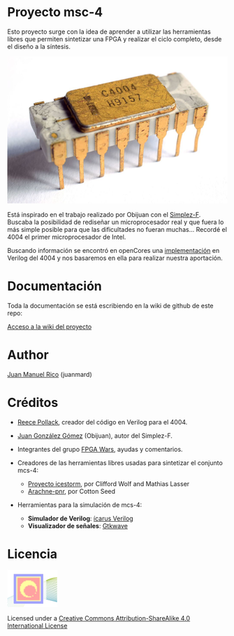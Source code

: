 # Proyecto msc-4

Esto proyecto surge con la idea de aprender a utilizar las herramientas libres que permiten sintetizar
una FPGA y realizar el ciclo completo, desde el diseño a la síntesis.

![](https://github.com/juanmard/msc-4/raw/master/doc/images/1024px-Intel_C4004.jpg)

Está inspirado en el trabajo realizado por Obijuan con el [Simplez-F](https://github.com/Obijuan/simplez-fpga/wiki/Procesador-SIMPLEZ-F).
Buscaba la posibilidad de rediseñar un microprocesador real y que fuera lo más simple posible para que las dificultades no
fueran muchas... Recordé el 4004 el primer microprocesador de Intel.

Buscando información se encontró en openCores una [implementación](https://opencores.org/project,mcs-4) en Verilog del 4004 y nos basaremos en ella para realizar nuestra aportación.

# Documentación

Toda la documentación se está escribiendo en la wiki de github de este repo:

[Acceso a la wiki del proyecto](https://github.com/juanmard/msc-4/wiki/msc-4)

# Author
[Juan Manuel Rico](http://juanmard.github.io/) (juanmard)

# Créditos

* [Reece Pollack](https://insanity4004.blogspot.com/), creador del código en Verilog para el 4004.
* [Juan González Gómez](http://obijuan.github.io/) (Obijuan), autor del Simplez-F.
* Integrantes del grupo [FPGA Wars](https://groups.google.com/forum/#!forum/fpga-wars-explorando-el-lado-libre), ayudas y comentarios.

* Creadores de las herramientas libres usadas para sintetizar el conjunto mcs-4:
  * [Proyecto icestorm](http://www.clifford.at/icestorm/), por Clifford Wolf and Mathias Lasser
  * [Arachne-pnr](https://github.com/cseed/arachne-pnr), por Cotton Seed

* Herramientas para la simulación de mcs-4:
  * **Simulador de Verilog**: [ícarus Verilog](http://iverilog.icarus.com/)
  * **Visualizador de señales**: [Gtkwave](http://gtkwave.sourceforge.net/)
  
# Licencia
<img src="https://github.com/juanmard/msc-4/raw/master/doc/images/ridotech-logo.png" width="114" height="85">

Licensed under a [Creative Commons Attribution-ShareAlike 4.0 International License](http://creativecommons.org/licenses/by-sa/4.0/)
